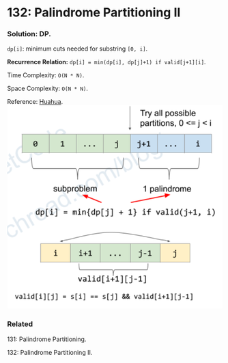 # 132: Palindrome Partitioning II
### Solution: DP.
`dp[i]`: minimum cuts needed for substring `[0, i]`.

**Recurrence Relation:** `dp[i] = min(dp[i], dp[j]+1) if valid[j+1][i]`.

Time Complexity: `O(N * N)`.

Space Complexity: `O(N * N)`.

Reference: [Huahua](https://zxi.mytechroad.com/blog/dynamic-programming/leetcode-132-palindrome-partitioning-ii/).
![chart](LC132.png)

### Related
131: Palindrome Partitioning.

132: Palindrome Partitioning II.